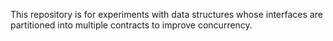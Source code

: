 This repository is for experiments with data structures whose interfaces are partitioned into multiple contracts to improve concurrency.